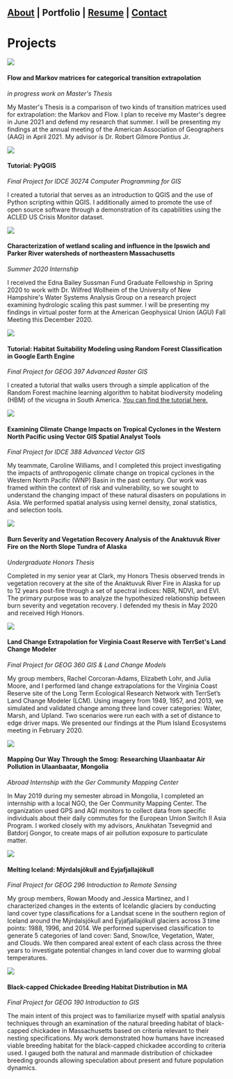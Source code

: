 ## [About](./README.md) | Portfolio | [Resume](./resume.md) | [Contact](./contact.md)

# Projects

[![](assets/img/masters.png)](https://raw.githubusercontent.com/jstrzempko/jstrzempko.github.io/main/assets/img/masters.png)

#### Flow and Markov matrices for categorical transition extrapolation

*in progress work on Master's Thesis*

My Master's Thesis is a comparison of two kinds of transition matrices used for extrapolation: the Markov and Flow. I plan to receive my Master's degree in June 2021 and defend my research that summer. I will be presenting my findings at the annual meeting of the American Association of Geographers (AAG) in April 2021. My advisor is Dr. Robert Gilmore Pontius Jr.

[![](assets/img/c_pyqgis_tutorial.PNG)](https://raw.githubusercontent.com/jstrzempko/jstrzempko.github.io/main/assets/img/pyqgis_tutorial.PNG)

#### Tutorial: PyQGIS 

*Final Project for IDCE 30274 Computer Programming for GIS*

I created a tutorial that serves as an introduction to QGIS and the use of Python scripting within QGIS. I additionally aimed to promote the use of open source software through a demonstration of its capabilities using the ACLED US Crisis Monitor dataset. 

[![](assets/img/c_poster.png)](https://raw.githubusercontent.com/jstrzempko/jstrzempko.github.io/main/assets/img/poster.png)

#### Characterization of wetland scaling and influence in the Ipswich and Parker River watersheds of northeastern Massachusetts

*Summer 2020 Internship*

I received the Edna Bailey Sussman Fund Graduate Fellowship in Spring 2020 to work with Dr. Wilfred Wollheim of the University of New Hampshire's Water Systems Analysis Group on a research project examining hydrologic scaling this past summer. I will be presenting my findings in virtual poster form at the American Geophysical Union (AGU) Fall Meeting this December 2020.

[![](assets/img/c_advraster_gee.PNG)](https://raw.githubusercontent.com/jstrzempko/jstrzempko.github.io/main/assets/img/advraster_gee.PNG)

#### Tutorial: Habitat Suitability Modeling using Random Forest Classification in Google Earth Engine

*Final Project for GEOG 397 Advanced Raster GIS*

I created a tutorial that walks users through a simple application of the Random Forest machine learning algorithm to habitat biodiversity modeling (HBM) of the vicugna in South America. [You can find the tutorial here.](https://github.com/jstrzempko/GEE-Random-Forest-HBM-Tutorial)

[![](assets/img/c_KernelDensity.gif)](https://raw.githubusercontent.com/jstrzempko/jstrzempko.github.io/main/assets/img/KernelDensity.gif)

#### Examining Climate Change Impacts on Tropical Cyclones in the Western North Pacific using Vector GIS Spatial Analyst Tools

*Final Project for IDCE 388 Advanced Vector GIS*

My teammate, Caroline Williams, and I completed this project investigating the impacts of anthropogenic climate change on tropical cyclones in the Western North Pacific (WNP) Basin in the past century. Our work was framed within the context of risk and vulnerability, so we sought to understand the changing impact of these natural disasters on populations in Asia. We performed spatial analysis using kernel density, zonal statistics, and selection tools.

[![](assets/img/c_honorsthesis_nbr.png)](https://raw.githubusercontent.com/jstrzempko/jstrzempko.github.io/main/assets/img/honorsthesis_nbr.png)

#### Burn Severity and Vegetation Recovery Analysis of the Anaktuvuk River Fire on the North Slope Tundra of Alaska

*Undergraduate Honors Thesis*

Completed in my senior year at Clark, my Honors Thesis observed trends in vegetation recovery at the site of the Anaktuvuk River Fire in Alaska for up to 12 years post-fire through a set of spectral indices: NBR, NDVI, and EVI. The primary purpose was to analyze the hypothesized relationship between burn severity and vegetation recovery. I defended my thesis in May 2020 and received High Honors.

[![](assets/img/c_rpontius_VCRposter05.png)](https://raw.githubusercontent.com/jstrzempko/jstrzempko.github.io/main/assets/img/rpontius_VCRposter05.png)

#### Land Change Extrapolation for Virginia Coast Reserve with TerrSet's Land Change Modeler

*Final Project for GEOG 360 GIS & Land Change Models*

My group members, Rachel Corcoran-Adams, Elizabeth Lohr, and Julia Moore, and I performed land change extrapolations  for the Virginia Coast Reserve site of the Long Term Ecological Research Network with TerrSet’s Land Change Modeler (LCM). Using imagery from 1949, 1957, and 2013, we simulated and validated change among three land cover categories: Water, Marsh, and Upland. Two scenarios were run each with a set of distance to edge driver maps. We presented our findings at the Plum Island Ecosystems meeting in February 2020.

[![](assets/img/c_mongolia_aplegend.jpg)](https://raw.githubusercontent.com/jstrzempko/jstrzempko.github.io/main/assets/img/mongolia_aplegend.jpg)

#### Mapping Our Way Through the Smog: Researching Ulaanbaatar Air Pollution in Ulaanbaatar, Mongolia

*Abroad Internship with the Ger Community Mapping Center*

In May 2019 during my semester abroad in Mongolia, I completed an internship with a local NGO, the Ger Community Mapping Center. The organization used GPS and AQI monitors to collect data from specific individuals about their daily commutes for the European Union Switch II Asia Program. I worked closely with my advisors, Anukhatan Tsevegmid and Batdorj Gongor, to create maps of air pollution exposure to particulate matter.

[![](assets/img/c_introRS_glacier.jpg)](https://raw.githubusercontent.com/jstrzempko/jstrzempko.github.io/main/assets/img/introRS_glacier.jpg)

#### Melting Iceland: Mýrdalsjökull and Eyjafjallajökull

*Final Project for GEOG 296 Introduction to Remote Sensing*

My group members, Rowan Moody and Jessica Martinez, and I characterized changes in the extents of Icelandic glaciers by conducting land cover type classifications for a Landsat scene in the southern region of Iceland around the Mýrdalsjökull and Eyjafjallajökull glaciers across 3 time points: 1988, 1996, and 2014. We performed supervised classification to generate 5 categories of land cover: Sand, Snow/Ice, Vegetation, Water, and Clouds. We then compared areal extent of each class across the three years to investigate potential changes in land cover due to warming global temperatures.

[![](assets/img/c_introgis_chickadee.png)](https://raw.githubusercontent.com/jstrzempko/jstrzempko.github.io/main/assets/img/introgis_chickadee.png)

#### Black-capped Chickadee Breeding Habitat Distribution in MA

*Final Project for GEOG 190 Introduction to GIS*

The main intent of this project was to familiarize myself with spatial analysis techniques through an examination of the natural breeding habitat of black-capped chickadee in Massachusetts based on criteria relevant to their nesting specifications. My work demonstrated how humans have increased viable breeding habitat for the black-capped chickadee according to criteria used. I gauged both the natural and manmade distribution of chickadee breeding grounds allowing speculation about present and future population dynamics.
